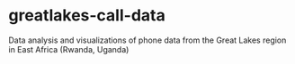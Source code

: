 greatlakes-call-data
====================

Data analysis and visualizations of phone data from the Great Lakes region in East Africa (Rwanda, Uganda)
